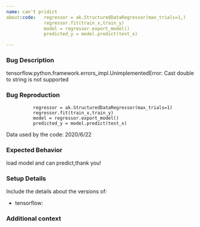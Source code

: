 ```yaml
---
name: can't pridict
about:code:   regressor = ak.StructuredDataRegressor(max_trials=1,)
              regressor.fit(train_x,train_y)
              model = regressor.export_model()
              predicted_y = model.predict(test_x)

---
```


### Bug Description
tensorflow.python.framework.errors_impl.UnimplementedError:  Cast double to string is not supported

### Bug Reproduction
              regressor = ak.StructuredDataRegressor(max_trials=1)
              regressor.fit(train_x,train_y)
              model = regressor.export_model()
              predicted_y = model.predict(test_x)

Data used by the code:
2020/6/22
### Expected Behavior

load model  and  can predict,thank you!

### Setup Details
Include the details about the versions of:

 - tensorflow:

### Additional context
<!---
If applicable, add any other context about the problem.
-->
